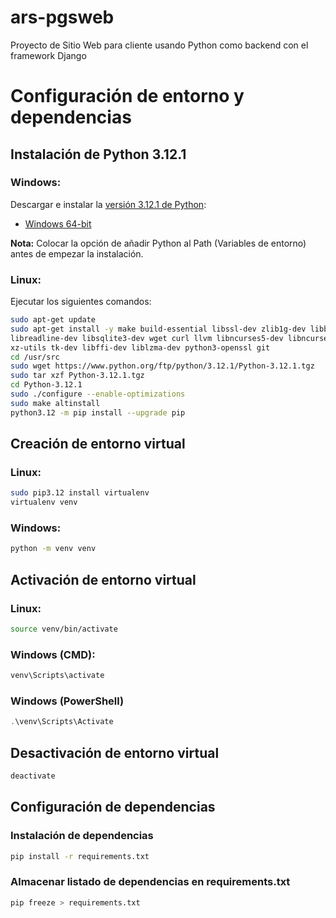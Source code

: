 # ars-pgsweb

Proyecto de Sitio Web para cliente usando Python como backend con el framework Django

# Configuración de entorno y dependencias

## Instalación de Python 3.12.1

### Windows:

Descargar e instalar la [versión 3.12.1 de Python](https://www.python.org/downloads/release/python-3121/):

- [Windows 64-bit](https://www.python.org/ftp/python/3.12.1/python-3.12.1-amd64.exe)

**Nota:** Colocar la opción de añadir Python al Path (Variables de entorno) antes de empezar la instalación.

### Linux:

Ejecutar los siguientes comandos:

```bash
sudo apt-get update
sudo apt-get install -y make build-essential libssl-dev zlib1g-dev libbz2-dev \
libreadline-dev libsqlite3-dev wget curl llvm libncurses5-dev libncursesw5-dev \
xz-utils tk-dev libffi-dev liblzma-dev python3-openssl git
cd /usr/src
sudo wget https://www.python.org/ftp/python/3.12.1/Python-3.12.1.tgz
sudo tar xzf Python-3.12.1.tgz
cd Python-3.12.1
sudo ./configure --enable-optimizations
sudo make altinstall
python3.12 -m pip install --upgrade pip
```

## Creación de entorno virtual

### Linux:

```bash
sudo pip3.12 install virtualenv
virtualenv venv
```

### Windows:

```cmd
python -m venv venv
```

## Activación de entorno virtual

### Linux:

```bash
source venv/bin/activate
```

### Windows (CMD):

```cmd
venv\Scripts\activate
```

### Windows (PowerShell)

```powershell
.\venv\Scripts\Activate
```

## Desactivación de entorno virtual

```bash
deactivate
```

## Configuración de dependencias

### Instalación de dependencias

```bash
pip install -r requirements.txt
```

### Almacenar listado de dependencias en requirements.txt

```bash
pip freeze > requirements.txt
```
